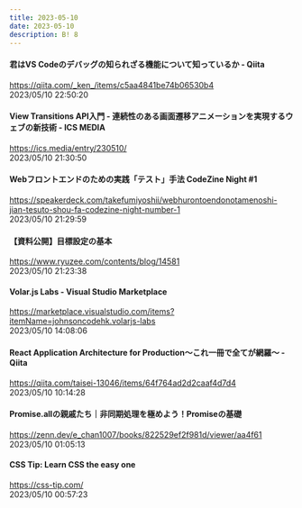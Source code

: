 ```yaml
---
title: 2023-05-10
date: 2023-05-10
description: B! 8
---
```


#### 君はVS Codeのデバッグの知られざる機能について知っているか - Qiita
https://qiita.com/_ken_/items/c5aa4841be74b06530b4<br>
2023/05/10 22:50:20<br>


#### View Transitions API入門 - 連続性のある画面遷移アニメーションを実現するウェブの新技術 - ICS MEDIA
https://ics.media/entry/230510/<br>
2023/05/10 21:30:50<br>


#### Webフロントエンドのための実践「テスト」手法 CodeZine Night #1
https://speakerdeck.com/takefumiyoshii/webhurontoendonotamenoshi-jian-tesuto-shou-fa-codezine-night-number-1<br>
2023/05/10 21:29:59<br>


#### 【資料公開】目標設定の基本
https://www.ryuzee.com/contents/blog/14581<br>
2023/05/10 21:23:38<br>


#### Volar.js Labs - Visual Studio Marketplace
https://marketplace.visualstudio.com/items?itemName=johnsoncodehk.volarjs-labs<br>
2023/05/10 14:08:06<br>


#### React Application Architecture for Production〜これ一冊で全てが網羅〜 - Qiita
https://qiita.com/taisei-13046/items/64f764ad2d2caaf4d7d4<br>
2023/05/10 10:14:28<br>


#### Promise.allの親戚たち｜非同期処理を極めよう！Promiseの基礎
https://zenn.dev/e_chan1007/books/822529ef2f981d/viewer/aa4f61<br>
2023/05/10 01:05:13<br>


#### CSS Tip: Learn CSS the easy one
https://css-tip.com/<br>
2023/05/10 00:57:23<br>


